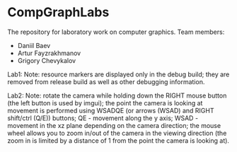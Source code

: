 # CompGraphLabs
The repository for laboratory work on computer graphics.
Team members:
- Daniil Baev
- Artur Fayzrakhmanov
- Grigory Chevykalov

Lab1:
Note: resource markers are displayed only in the debug build; they are removed from release build as well as other debugging information.

Lab2:
Note: rotate the camera while holding down the RIGHT mouse button (the left button is used by imgui);
the point the camera is looking at movement is performed using WSADQE (or arrows (WSAD) and RIGHT shift/ctrl (Q/E)) buttons; QE - movement along the y axis; WSAD - movement in the xz plane depending on the camera direction; the mouse wheel allows you to zoom in/out of the camera in the viewing direction (the zoom in is limited by a distance of 1 from the point the camera is looking at).